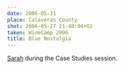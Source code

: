 ```yaml
---
date: 2006-05-31
place: Calaveras County
shot: 2006-05-27 21:40:04+02
taken: WineCamp 2006
title: Blue Nostalgia
---
```


[Sarah](http://flickr.com/photos/kk/sets/1567976/) during the Case Studies session.

